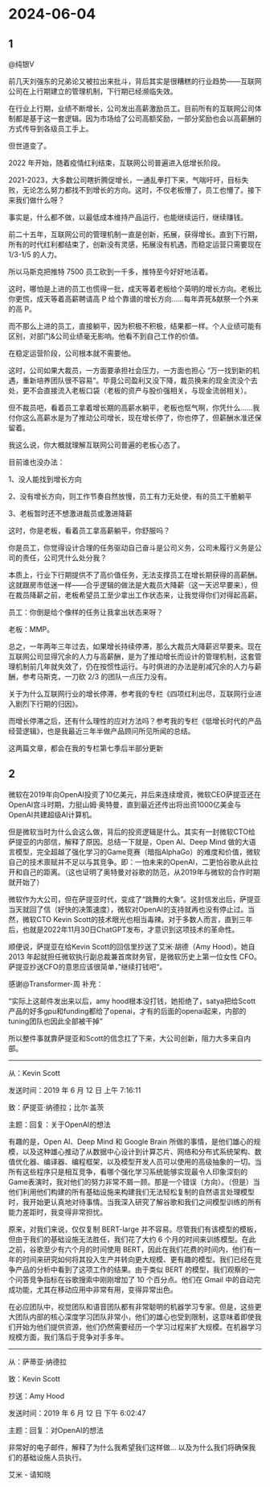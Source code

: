# 2024-06-04

## 1

@纯银V

前几天刘强东的兄弟论又被拉出来批斗，背后其实是很糟糕的行业趋势——互联网公司在上行期建立的管理机制，下行期已经濒临失效。

在行业上行期，业绩不断增长，公司发出高薪激励员工。目前所有的互联网公司体制都是基于这一套逻辑。因为市场给了公司高额奖励，一部分奖励也会以高薪酬的方式传导到各级员工手上。

但世道变了。

2022 年开始，随着疫情红利结束，互联网公司普遍进入低增长阶段。

2021-2023，大多数公司瞎折腾促增长，一通乱拳打下来，气喘吁吁，目标失败，无论怎么努力都找不到增长的方向。这时，不仅老板懵了，员工也懵了。接下来我们做什么呀？

事实是，什么都不做，以最低成本维持产品运行，也能继续运行，继续赚钱。

前二十五年，互联网公司的管理机制一直是创新，拓展，获得增长。直到下行期，所有的时代红利都结束了，创新没有灵感，拓展没有机遇，而稳定运营只需要现在 1/3-1/5 的人力。

所以马斯克把推特 7500 员工砍到一千多，推特至今好好地活着。

这时，哪怕是上进的员工也慌得一批，成天等着老板给个英明的增长方向。老板比你更慌，成天等着高薪聘请高 P 给个靠谱的增长方向……每年弄死&献祭一个外来的高 P。

而不那么上进的员工，直接躺平，因为积极不积极，结果都一样。个人业绩可能有区别，对部门&公司业绩毫无影响。他看不到自己工作的价值。

在稳定运营阶段，公司根本就不需要他。

这时，公司如果大裁员，一方面要承担社会压力，一方面也担心 “万一找到新的机遇，重新培养团队很不容易”。毕竟公司盈利又没下降，裁员换来的现金流没个去处，更不会直接流入老板口袋（老板的资产与股价强相关，与现金流弱相关）。

但不裁员吧，看着员工拿着增长期的高薪水躺平，老板也怄气啊，你凭什么……我付你这么高薪水是为了推动公司增长，现在增长停了，你也停了，但薪酬水准还保留着。

我这么说，你大概就理解互联网公司普遍的老板心态了。

目前谁也没办法：

1、没人能找到增长方向

2、没有增长方向，则工作节奏自然放慢，员工有力无处使，有的员工干脆躺平

3、老板暂时还不想激进裁员或激进降薪

这时，你是老板，看着员工拿高薪躺平，你舒服吗？

你是员工，你觉得设计合理的任务驱动自己奋斗是公司义务，公司未履行义务是公司的责任，公司凭什么处分我？

本质上，行业下行期提供不了高价值任务，无法支撑员工在增长期获得的高薪酬。这就跟房市低迷一样——合乎逻辑的做法是大裁员大降薪（这一天迟早要来），但在裁员降薪之前，老板希望员工至少拿出工作状态来，让我觉得你们对得起高薪。

员工：你倒是给个像样的任务让我拿出状态来呀？

老板：MMP。

总之，一年两年三年过去，如果增长持续停滞，那么大裁员大降薪迟早要来。现在互联网公司显得冗余的人力与高薪酬，是为了推动增长而设计的管理机制，这套管理机制前几年就失效了，仍在按惯性运行。与时俱进的办法是削减冗余的人力与薪酬，参考马斯克，一刀砍 2/3 的团队一点压力没有。

关于为什么互联网行业的增长停滞，参考我的专栏《四项红利出尽，互联网行业进入剧烈下行期的归因》。

而增长停滞之后，还有什么理性的应对方法吗？参考我的专栏《低增长时代的产品经营逻辑》，也是我最近三年半做产品顾问所见所闻的总结。

这两篇文章，都会在我的专栏第七季后半部分更新

## 2

微软在2019年向OpenAI投资了10亿美元，并后来连续增资，微软CEO萨提亚还在OpenAI宫斗时期，力挺山姆·奥特曼，直到最近还传出将出资1000亿美金与OpenAI共建超级AI计算机。

但是微软当时为什么会这么做，背后的投资逻辑是什么。其实有一封微软CTO给萨提亚的内部信，解释了原因。总结一下就是，Open AI、Deep Mind 做的大语言模型，完全超越了强化学习的Game竞赛（暗指AlphaGo）的难度和价值，微软自己的技术禀赋并不足以与其竞争。即：一怕未来的OpenAI，二更怕谷歌从此拉开和自己的距离。（这也证明了奥特曼对谷歌的防范，从2019年与微软的合作时期就开始了）

微软作为大公司，但在萨提亚时代，变成了“跳舞的大象”。这封信发出后，萨提亚当天就回了信（好快的决策速度），微软对OpenAI的支持就再也没有停止过。当然，微软CTO Kevin Scott的技术眼光也相当毒辣。对于多数人而言，直到三年后，也就是2022年11月30日ChatGPT发布，才意识到这项技术的革命性。

顺便说，萨提亚在给Kevin Scott的回信里抄送了艾米·胡德（Amy Hood）。她自 2013 年起就担任微软执行副总裁兼首席财务官，是微软历史上第一位女性 CFO。萨提亚抄送CFO的意思应该很简单，”继续打钱吧“。

感谢@Transformer-周 补充：

“实际上这邮件发出来以后，amy hood根本没打钱，她拒绝了，satya把给Scott产品的好多gpu和funding都给了openai，才有的后面的openai起来，内部的tuning团队也因此全部被干掉”

所以整件事就靠萨提亚和Scott的信念扛了下来，大公司创新，阻力大多来自内部。

***

从：Kevin Scott

发送时间：2019 年 6 月 12 日 上午 7:16:11

致：萨提亚·纳德拉；比尔·盖茨

主题：回复：关于OpenAI的想法

有趣的是，Open AI、Deep Mind 和 Google Brain 所做的事情，是他们雄心的规模，以及这种雄心推动了从数据中心设计到计算芯片、网络和分布式系统架构、数值优化器、编译器、编程框架，以及模型开发人员可以使用的高级抽象的一切。当所有这些程序只是相互竞争，看哪个强化学习系统能够实现最令人印象深刻的Game表演时，我对他们的努力非常不屑一顾。那是一个错误（方向）。（但是）当他们利用他们构建的所有基础设施来构建我们无法轻松复制的自然语言处理模型时，我开始更认真地对待事情。当我深入研究了解谷歌和我们之间模型训练的所有能力差距时，我变得非常担忧。

原来，对我们来说，仅仅复制 BERT-large 并不容易。尽管我们有该模型的模板，但由于我们的基础设施无法胜任，我们花了大约 6 个月的时间来训练模型。在此之前，谷歌至少有六个月的时间使用 BERT，因此在我们花费的时间内，他们有一年的时间来研究如何将其投入生产并转向更大规模、更有趣的模型。我们已经在竞争产品的分析中看到了这项工作的结果。由于类似 BERT 的模型，我们观察的一个问答竞争指标在谷歌搜索中刚刚增加了 10 个百分点。他们在 Gmail 中的自动完成功能，尤其在移动应用中非常有用，变得异常出色。

在必应团队中，视觉团队和语音团队都有非常聪明的机器学习专家。但是，这些更大团队内部的核心深度学习团队非常小，他们的雄心也受到限制，这意味着即使我们开始为他们提供资源，他们仍然需要经历一个学习过程来扩大规模。在机器学习规模方面，我们落后于竞争对手多年。

***

从：萨蒂亚·纳德拉

致：Kevin Scott

抄送：Amy Hood

发送时间：2019 年 6 月 12 日 下午 6:02:47

主题：回复：对OpenAI的想法

非常好的电子邮件，解释了为什么我希望我们这样做... 以及为什么我们将确保我们的基础设施人员执行。

艾米 - 请知晓

